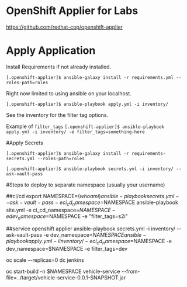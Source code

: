 # OpenShift Applier for Labs

https://github.com/redhat-cop/openshift-applier

# Apply Application

Install Requirements if not already installed.

`[.openshift-applier]$ ansible-galaxy install -r requirements.yml --roles-path=roles`

Right now limited to using ansible on your localhost.

`[.openshift-applier]$ ansible-playbook apply.yml -i inventory/`

See the inventory for the filter tag options.

Example of `filter_tags`
`[.openshift-applier]$ ansible-playbook apply.yml -i inventory/ -e filter_tags=something-here`


#Apply Secrets

`[.openshift-applier]$ ansible-galaxy install -r requirements-secrets.yml --roles-path=roles`

`[.openshift-applier]$ ansible-playbook secrets.yml -i inventory/ --ask-vault-pass`


#Steps to deploy to separate namespace (usually your username)

##ci/cd
export NAMESPACE=$(whoami)
ansible-playbook secrets.yml --ask-vault-pass -e ci_cd_namespace=$NAMESPACE
ansible-playbook site.yml -e ci_cd_namespace=$NAMESPACE -e dev_namespace=$NAMESPACE -e "filter_tags=s2i"

##service openshift applier 
ansible-playbook secrets.yml -i inventory/ --ask-vault-pass -e dev_namespace=$NAMESPACE
ansible-playbook apply.yml -i inventory/ -e ci_cd_namespace=$NAMESPACE -e dev_namespace=$NAMESPACE -e filter_tags=dev

oc scale --replicas=0 dc jenkins

oc start-build -n $NAMESPACE vehicle-service --from-file=../target/vehicle-service-0.0.1-SNAPSHOT.jar